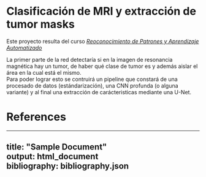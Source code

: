 # Clasificación de MRI y extracción de tumor masks
Este proyecto resulta del curso [_Reoconocimiento de Patrones y Aprendizaje Automatizado_](http://www.fciencias.unam.mx/docencia/horarios/presentacion/317863)

La primer parte de la red detectaría si en la imagen de resonancia magnética hay un tumor, de haber qué clase de tumor es y además aislar el área en la cual está el mismo.  
Para poder lograr esto se contruirá un pipeline que constará de una procesado de datos (estándarización), una CNN profunda (o alguna variante) y al final una extracción de carácteristicas mediante una U-Net.

# References
---
title: "Sample Document"  
output: html_document  
bibliography: bibliography.json  
---


